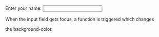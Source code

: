 <!DOCTYPE html>

<html>

<body>

Enter your name: <input type="text" onfocus="myFunction(this)">

<p>When the input field gets focus, a function is triggered which changes

the background-color.</p>

<script>

function myFunction(x) {

x.style.background = "pink";

}

</script>

</body>

</html>

